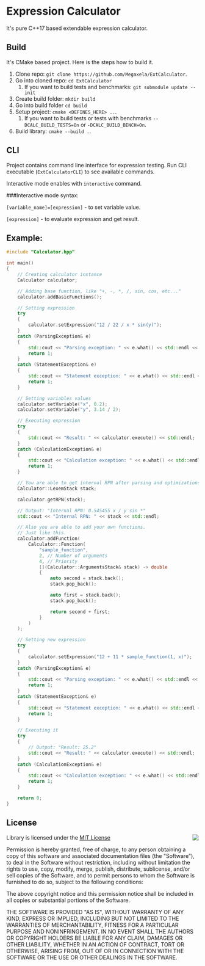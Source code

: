 # Expression Calculator
It's pure C++17 based extendable expression calculator.

## Build
It's CMake based project. Here is the steps how to build it.

1. Clone repo: `git clone https://github.com/Megaxela/ExtCalculator`.
1. Go into cloned repo: `cd ExtCalculator`
    1. If you want to build tests and benchmarks: `git submodule update --init`
1. Create build folder: `mkdir build`
1. Go into build folder `cd build`
1. Setup project: `cmake <DEFINES_HERE> ..`.
    1. If you want to build tests or tests with benchmarks `--DCALC_BUILD_TESTS=On` or `-DCALC_BUILD_BENCH=On`.
1. Build library: `cmake --build .`.

## CLI
Project contains command line interface for expression testing.
Run CLI executable (`ExtCalculatorCLI`) to see available commands.

Interactive mode enables with `interactive` command.

###Interactive mode syntax:

`[variable_name]=[expression]` - to set variable value.
 
`[expression]` - to evaluate expression and get result.  

## Example:
```cpp
#include "Calculator.hpp"

int main()
{
    // Creating calculator instance
    Calculator calculator;

    // Adding base function, like "+, -, *, /, sin, cos, etc..."
    calculator.addBasicFunctions();

    // Setting expression
    try
    {
        calculator.setExpression("12 / 22 / x * sin(y)");
    }
    catch (ParsingException& e)
    {
        std::cout << "Parsing exception: " << e.what() << std::endl << std::endl;
        return 1;
    }
    catch (StatementException& e)
    {
        std::cout << "Statement exception: " << e.what() << std::endl << std::endl;
        return 1;
    }

    // Setting variables values
    calculator.setVariable("x", 0.2);
    calculator.setVariable("y", 3.14 / 2);

    // Executing expression
    try
    {
        std::cout << "Result: " << calculator.execute() << std::endl;
    }
    catch (CalculationException& e)
    {
        std::cout << "Calculation exception: " << e.what() << std::endl << std::endl;
        return 1;
    }

    // You are able to get internal RPN after parsing and optimizations.
    Calculator::LexemStack stack;

    calculator.getRPN(stack);

    // Output: "Internal RPN: 0.545455 x / y sin *"
    std::cout << "Internal RPN: " << stack << std::endl;

    // Also you are able to add your own functions.
    // Just like this.
    calculator.addFunction(
        Calculator::Function(
            "sample_function",
            2, // Number of arguments
            4, // Priority
            [](Calculator::ArgumentsStack& stack) -> double
            {
                auto second = stack.back();
                stack.pop_back();

                auto first = stack.back();
                stack.pop_back();

                return second + first;
            }
        )
    );

    // Setting new expression
    try
    {
        calculator.setExpression("12 + 11 * sample_function(1, x)");
    }
    catch (ParsingException& e)
    {
        std::cout << "Parsing exception: " << e.what() << std::endl << std::endl;
        return 1;
    }
    catch (StatementException& e)
    {
        std::cout << "Statement exception: " << e.what() << std::endl << std::endl;
        return 1;
    }

    // Executing it
    try
    {
        // Output: "Result: 25.2"
        std::cout << "Result: " << calculator.execute() << std::endl;
    }
    catch (CalculationException& e)
    {
        std::cout << "Calculation exception: " << e.what() << std::endl << std::endl;
        return 1;
    }

    return 0;
}
```

## License
<img align="right" src="http://opensource.org/trademarks/opensource/OSI-Approved-License-100x137.png">

Library is licensed under the [MIT License](https://opensource.org/licenses/MIT)

Permission is hereby granted, free of charge, to any person obtaining a copy
of this software and associated documentation files (the "Software"), to deal
in the Software without restriction, including without limitation the rights
to use, copy, modify, merge, publish, distribute, sublicense, and/or sell
copies of the Software, and to permit persons to whom the Software is
furnished to do so, subject to the following conditions:

The above copyright notice and this permission notice shall be included in all
copies or substantial portions of the Software.

THE SOFTWARE IS PROVIDED "AS IS", WITHOUT WARRANTY OF ANY KIND, EXPRESS OR
IMPLIED, INCLUDING BUT NOT LIMITED TO THE WARRANTIES OF MERCHANTABILITY,
FITNESS FOR A PARTICULAR PURPOSE AND NONINFRINGEMENT. IN NO EVENT SHALL THE
AUTHORS OR COPYRIGHT HOLDERS BE LIABLE FOR ANY CLAIM, DAMAGES OR OTHER
LIABILITY, WHETHER IN AN ACTION OF CONTRACT, TORT OR OTHERWISE, ARISING FROM,
OUT OF OR IN CONNECTION WITH THE SOFTWARE OR THE USE OR OTHER DEALINGS IN THE
SOFTWARE.